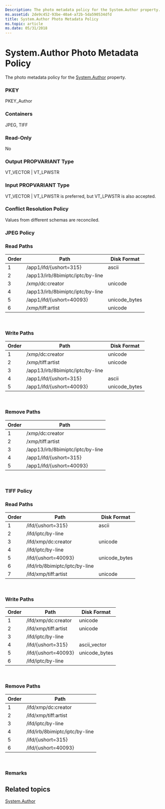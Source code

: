 ```yaml
---
Description: The photo metadata policy for the System.Author property.
ms.assetid: 2de9c452-93be-40a4-a72b-5da590534dfd
title: System.Author Photo Metadata Policy
ms.topic: article
ms.date: 05/31/2018
---
```


# System.Author Photo Metadata Policy

The photo metadata policy for the [System.Author](https://msdn.microsoft.com/library/bb760652(VS.85).aspx) property.

### PKEY

PKEY\_Author

### Containers

JPEG, TIFF

### Read-Only

No

### Output PROPVARIANT Type

VT\_VECTOR \| VT\_LPWSTR

### Input PROPVARIANT Type

VT\_VECTOR \| VT\_LPWSTR is preferred, but VT\_LPWSTR is also accepted.

### Conflict Resolution Policy

Values from different schemas are reconciled.

### JPEG Policy

### Read Paths



| Order | Path                             | Disk Format    |
|-------|----------------------------------|----------------|
| 1     | /app1/ifd/{ushort=315}           | ascii          |
| 2     | /app13/irb/8bimiptc/iptc/by-line |                |
| 3     | /xmp/<xmpseq>dc:creator    | unicode        |
| 4     | /app13/irb/8bimiptc/iptc/by-line |                |
| 5     | /app1/ifd/{ushort=40093}         | unicode\_bytes |
| 6     | /xmp/tiff:artist                 | unicode        |



 

### Write Paths



| Order | Path                             | Disk Format    |
|-------|----------------------------------|----------------|
| 1     | /xmp/<xmpseq>dc:creator    | unicode        |
| 2     | /xmp/tiff:artist                 | unicode        |
| 3     | /app13/irb/8bimiptc/iptc/by-line |                |
| 4     | /app1/ifd/{ushort=315}           | ascii          |
| 5     | /app1/ifd/{ushort=40093}         | unicode\_bytes |



 

### Remove Paths



| Order | Path                             |
|-------|----------------------------------|
| 1     | /xmp/dc:creator                  |
| 2     | /xmp/tiff:artist                 |
| 3     | /app13/irb/8bimiptc/iptc/by-line |
| 4     | /app1/ifd/{ushort=315}           |
| 5     | /app1/ifd/{ushort=40093}         |



 

### TIFF Policy

### Read Paths



| Order | Path                              | Disk Format    |
|-------|-----------------------------------|----------------|
| 1     | /ifd/{ushort=315}                 | ascii          |
| 2     | /ifd/iptc/by-line                 |                |
| 3     | /ifd/xmp/<xmpseq>dc:creator | unicode        |
| 4     | /ifd/iptc/by-line                 |                |
| 5     | /ifd/{ushort=40093}               | unicode\_bytes |
| 6     | /ifd/irb/8bimiptc/iptc/by-line    |                |
| 7     | /ifd/xmp/tiff:artist              | unicode        |



 

### Write Paths



| Order | Path                              | Disk Format    |
|-------|-----------------------------------|----------------|
| 1     | /ifd/xmp/<xmpseq>dc:creator | unicode        |
| 2     | /ifd/xmp/tiff:artist              | unicode        |
| 3     | /ifd/iptc/by-line                 |                |
| 4     | /ifd/{ushort=315}                 | ascii\_vector  |
| 5     | /ifd/{ushort=40093}               | unicode\_bytes |
| 6     | /ifd/iptc/by-line                 |                |



 

### Remove Paths



| Order | Path                           |
|-------|--------------------------------|
| 1     | /ifd/xmp/dc:creator            |
| 2     | /ifd/xmp/tiff:artist           |
| 3     | /ifd/iptc/by-line              |
| 4     | /ifd/irb/8bimiptc/iptc/by-line |
| 5     | /ifd/{ushort=315}              |
| 6     | /ifd/{ushort=40093}            |



 

### Remarks

## Related topics

<dl> <dt>

[System.Author](https://msdn.microsoft.com/library/bb760652(VS.85).aspx)
</dt> </dl>

 

 



